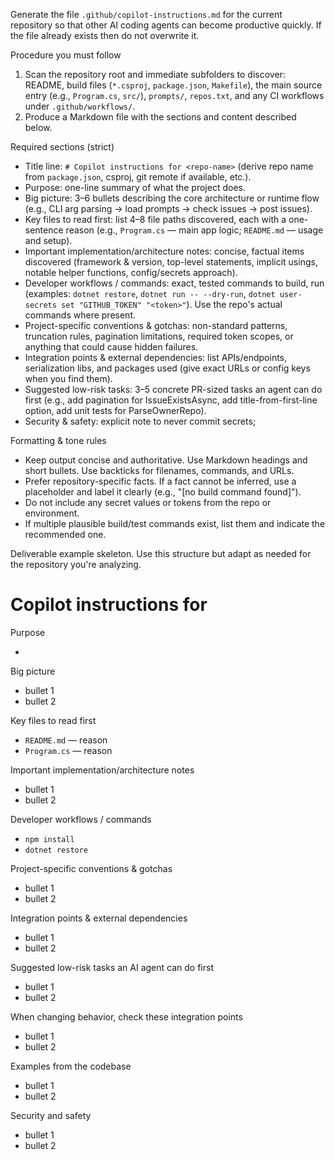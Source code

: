 Generate the file `.github/copilot-instructions.md` for the current repository so that other AI coding agents can become productive quickly. If the file already exists then do not overwrite it.

Procedure you must follow
1. Scan the repository root and immediate subfolders to discover: README, build files (`*.csproj`, `package.json`, `Makefile`), the main source entry (e.g., `Program.cs`, `src/`), `prompts/`, `repos.txt`, and any CI workflows under `.github/workflows/`.
2. Produce a Markdown file with the sections and content described below.

Required sections (strict)
- Title line: `# Copilot instructions for <repo-name>` (derive repo name from `package.json`, csproj, git remote if available, etc.).
- Purpose: one-line summary of what the project does.
- Big picture: 3–6 bullets describing the core architecture or runtime flow (e.g., CLI arg parsing → load prompts → check issues → post issues).
- Key files to read first: list 4–8 file paths discovered, each with a one-sentence reason (e.g., `Program.cs` — main app logic; `README.md` — usage and setup).
- Important implementation/architecture notes: concise, factual items discovered (framework & version, top-level statements, implicit usings, notable helper functions, config/secrets approach).
- Developer workflows / commands: exact, tested commands to build, run (examples: `dotnet restore`, `dotnet run -- --dry-run`, `dotnet user-secrets set "GITHUB_TOKEN" "<token>"`). Use the repo's actual commands where present.
- Project-specific conventions & gotchas: non-standard patterns, truncation rules, pagination limitations, required token scopes, or anything that could cause hidden failures.
- Integration points & external dependencies: list APIs/endpoints, serialization libs, and packages used (give exact URLs or config keys when you find them).
- Suggested low-risk tasks: 3–5 concrete PR-sized tasks an agent can do first (e.g., add pagination for IssueExistsAsync, add title-from-first-line option, add unit tests for ParseOwnerRepo).
- Security & safety: explicit note to never commit secrets; 

Formatting & tone rules
- Keep output concise and authoritative. Use Markdown headings and short bullets. Use backticks for filenames, commands, and URLs.
- Prefer repository-specific facts. If a fact cannot be inferred, use a placeholder and label it clearly (e.g., "[no build command found]").
- Do not include any secret values or tokens from the repo or environment.
- If multiple plausible build/test commands exist, list them and indicate the recommended one.

Deliverable example skeleton. Use this structure but adapt as needed for the repository you're analyzing.

# Copilot instructions for <repo-name>

Purpose
- <one-line>

Big picture
- bullet 1
- bullet 2

Key files to read first
- `README.md` — reason
- `Program.cs` — reason

Important implementation/architecture notes
- bullet 1
- bullet 2

Developer workflows / commands
- `npm install`
- `dotnet restore`

Project-specific conventions & gotchas
- bullet 1
- bullet 2

Integration points & external dependencies
- bullet 1
- bullet 2

Suggested low-risk tasks an AI agent can do first
- bullet 1
- bullet 2

When changing behavior, check these integration points
- bullet 1
- bullet 2

Examples from the codebase
- bullet 1
- bullet 2

Security and safety
- bullet 1
- bullet 2